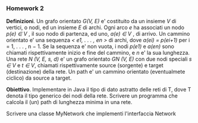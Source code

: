 ### Homework 2
**Definizioni**. Un grafo orientato *G(V, E)* e' costituito da un insieme *V* di vertici, o nodi, ed un insieme *E* di archi.
Ogni arco *e* ha associati un nodo *p(e) ∈ V* , il suo nodo di partenza, ed uno, *a(e) ∈ V* , di arrivo.
Un cammino orientato e' una sequenza *< e1, . . . , en >* di archi, dove *a(ei) = p(ei+1)* per i = 1, . . . , n − 1.
Se la sequenza e' non vuota, i nodi *p(e1)* e *a(en)* sono chiamati rispettivamente inizio e fine del cammino, e *n* e' la sua lunghezza.
Una rete *N (V, E, s, d)* e' un grafo orientato *GN (V, E)* con due nodi speciali *s ∈ V* e *t ∈ V*, chiamati rispettivamente source (sorgente) e target (destinazione) della rete. 
Un path e' un cammino orientato (eventualmete ciclico) da source a target.

**Obiettivo**. Implementare in Java il tipo di dato astratto delle reti di T, dove T
denota il tipo generico dei nodi della rete. Scrivere un programma che calcola il (un) path di lunghezza minima in una rete.

Scrivere una classe MyNetwork <T> che implementi l'interfaccia Network
